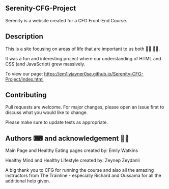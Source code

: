 ## Serenity-CFG-Project

Serenity is a website created for a CFG Front-End Course.

## Description 

This is a site focusing on areas of life that are important to us both 🧘‍🥗 🚵‍🌄.

It was a fun and interesting project where our understanding of HTML and CSS (and JavaScript) grew massively.

To view our page: https://em1lyjayner0se.github.io/Serenity-CFG-Project/index.html

## Contributing 

Pull requests are welcome. For major changes, please open an issue first to discuss what you would like to change.

Please make sure to update tests as appropriate.

## Authors ⌨ and acknowledgement 🙏🙌

Main Page and Healthy Eating pages created by: Emily Watkins

Healthy Mind and Healthy Lifestyle created by: Zeynep Zeydanli 

A big thank you to CFG for running the course and also all the amazing instructors from The Trainline - especially Richard and Oussama for all the additional help given. 


